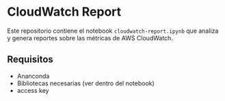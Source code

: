 # CloudWatch Report

Este repositorio contiene el notebook `cloudwatch-report.ipynb` que analiza y genera reportes sobre las métricas de AWS CloudWatch.

## Requisitos
- Ananconda
- Bibliotecas necesarias (ver dentro del notebook)
- access key
